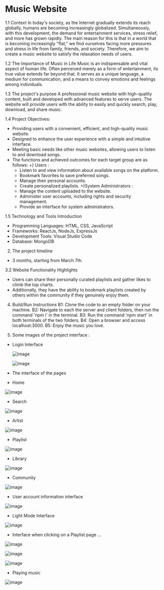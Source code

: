 ﻿# Music Website 
 
1.1 Context 
In today's society, as the Internet gradually extends its reach globally, humans are becoming increasingly globalized. Simultaneously, with this development, the demand for entertainment services, stress relief, and more has grown rapidly. The main reason for this is that in a world that is becoming increasingly "flat," we find ourselves facing more pressures and stress in life from family, friends, and society. Therefore, we aim to create a music website to satisfy the relaxation needs of users.

1.2 The Importance of Music in Life
 Music is an indispensable and vital aspect of human life. Often perceived merely as a form of entertainment, its true value extends far beyond that. It serves as a unique language, a medium for communication, and a means to convey emotions and feelings among individuals.

1.3  The project's purpose
A professional music website with high-quality content, built and developed with advanced features to serve users. The website will provide users with the ability to easily and quickly search, play, download, and share music.

1.4 Project Objectives:
- Providing users with a convenient, efficient, and high-quality music website.
- Designed to enhance the user experience with a simple and intuitive interface.
- Meeting basic needs like other music websites, allowing users to listen to and download songs.
- The functions and achieved outcomes for each target group are as follows:
+) Users :
 	- Listen to and view information about available songs on the platform.
	- Bookmark favorites to save preferred songs.
	- Manage their personal accounts.
	- Create personalized playlists.
+)System Administrators :
	- Manage the content uploaded to the website.
	- Administer user accounts, including rights and security management.
	- Provide an interface for system administrators.

1.5 Technology and Tools Introduction
- Programming Languages: HTML, CSS, JavaScript
- Frameworks: ReactJs, NodeJs, ExpressJs
- Development Tools: Visual Studio Code
- Database: MongoDB

2. The project timeline 
- 3 months, starting from March 7th.

3.2 Website Functionality Highlights
- Users can share their personally curated playlists and gather likes to climb the top charts.
- Additionally, they have the ability to bookmark playlists created by others within the community if they genuinely enjoy them.

4. Build/Run Instructions
B1: Clone the code to an empty folder on your machine.
B2: Navigate to each the server and client folders, then run the command 'npm i' in the terminal.
B3: Run the command 'npm start' in both terminals of the two folders.
B4: Open a browser and access localhost:3000.
B5: Enjoy the music you love.

5. Some images of the project interface :

* Login Interface

  ![image](https://github.com/HungVu0112/Music_web/assets/100528129/6ba73aa2-a36d-4a3f-9e7e-6a4db869e948)

  ![image](https://github.com/HungVu0112/Music_web/assets/100528129/10a3baa0-65e6-469d-ac5f-68844c652650)

* The interface of the pages

+ Home

![image](https://github.com/HungVu0112/Music_web/assets/100528129/801551b2-fdb8-4e80-aa3e-5aa9d188b8cf)

+ Search

![image](https://github.com/HungVu0112/Music_web/assets/100528129/44b360c1-1a0c-4b00-a4d3-924ea850868e)

+ Artist

![image](https://github.com/HungVu0112/Music_web/assets/100528129/6477ba39-e2d6-4e6f-adb0-8810403d3c8a)

+ Playlist

![image](https://github.com/HungVu0112/Music_web/assets/100528129/6ca537bb-cb3b-4687-b8a6-85f455c9f1b8)

+ Library

![image](https://github.com/HungVu0112/Music_web/assets/100528129/54ca4dd1-56a8-4394-ab42-de6c28935f62)

+ Community

![image](https://github.com/HungVu0112/Music_web/assets/100528129/29bcd5f1-6817-4f44-a433-87cb6f87a40f)

* User account information interface

![image](https://github.com/HungVu0112/Music_web/assets/100528129/1ac82749-19d0-4b89-a991-49e026f13c70)

* Light Mode Interface

![image](https://github.com/HungVu0112/Music_web/assets/100528129/3df8616a-4b3e-43e8-938e-ea0be20b2f55)

* Interface when clicking on a Playlist page ...

![image](https://github.com/HungVu0112/Music_web/assets/100528129/1dcfc5ac-3a1b-405c-aed7-ebe0dced324c)

![image](https://github.com/HungVu0112/Music_web/assets/100528129/4b3d2469-9ac9-4b16-a036-ff6618278471)

![image](https://github.com/HungVu0112/Music_web/assets/100528129/3fd3e51e-ac11-4bb8-bc61-318ba1281baa)

* Playing music

![image](https://github.com/HungVu0112/Music_web/assets/100528129/26a4ed75-2db6-442f-b4db-a5b0b0cf66f5)







 

